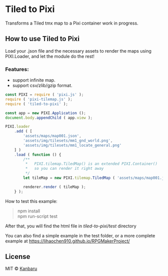 # Tiled to Pixi
Transforms a Tiled tmx map to a Pixi container work in progress.

## How to use Tiled to Pixi
Load your .json file and the necessary assets to render the maps using PIXI.Loader, and let the module do the rest!

### Features:
* support infinite map.
* support csv/zlib/gzip format.

```javascript
const PIXI = require ( 'pixi.js' );
require ( 'pixi-tilemap.js' );
require ( 'tiled-to-pixi' );

const app = new PIXI.Application ();
document.body.appendChild ( app.view );

PIXI.loader
    .add ( [
        'assets/maps/map001.json',
        'assets/img/tilesets/mm1_gnd_world.png',
        'assets/img/tilesets/mm1_locate_general.png'
    ] )
    .load ( function () {
        /**
         *   PIXI.tilemap.TiledMap() is an extended PIXI.Container()
         *   so you can render it right away
         */
        let tileMap = new PIXI.tilemap.TiledMap ( 'assets/maps/map001.json' );

        renderer.render ( tileMap );
    } );
```

How to test this example:
> npm install  
> npm run-script test  

After that, you will find the html file in *tiled-to-pixi/test* directory

You can also find a simple example in the test folder, or a more complete example at https://lihaochen910.github.io/RPGMakerProject/

## License
MIT © [Kanbaru](http://twitter.com/kanbaru_chen/)
